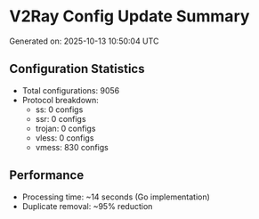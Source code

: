 # V2Ray Config Update Summary
Generated on: 2025-10-13 10:50:04 UTC

## Configuration Statistics
- Total configurations: 9056
- Protocol breakdown:
  - ss: 0 configs
  - ssr: 0 configs
  - trojan: 0 configs
  - vless: 0 configs
  - vmess: 830 configs

## Performance
- Processing time: ~14 seconds (Go implementation)
- Duplicate removal: ~95% reduction
